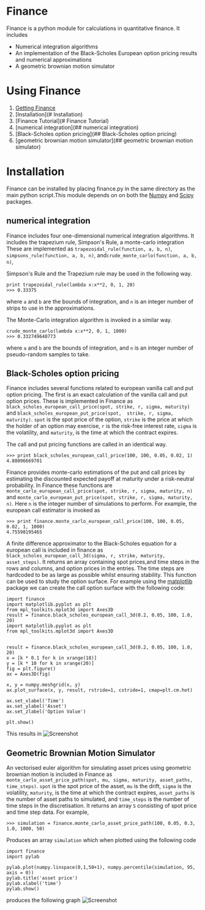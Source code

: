 # Finance


Finance is a python module for calculations in quantitative finance. It includes
* Numerical integration algorithms
* An implementation of the Black-Scholes European option pricing results and numerical approximations
* A geometric brownian motion simulator

# Using Finance

1. [Getting Finance](https://github.com/joshuadebellis/finance)
2. [Installation](# Installation)
3. [Finance Tutorial](# Finance Tutorial)
  1. [numerical integration](## numerical integration)
  2. [Black-Scholes option pricing](## Black-Scholes option pricing)
  3. [geometric brownian motion simulator](## geometric brownian motion simulator) 

# Installation
Finance can be installed by placing finance.py in the same directory as the main python script.This module depends on
on both the [Numpy](http://www.numpy.org/) and [Scipy](http://www.scipy.org/) packages.

## numerical integration

Finance includes four one-dimensional numerical integration algorithms. It includes the trapezium rule, Simpson's Rule, a
monte-carlo integration These are implemented as `trapezoidal_rule(function, a, b, n)`, `simpsons_rule(function, a, b, n)`,
and`crude_monte_carlo(function, a, b, n)`, 

Simpson's Rule and the Trapezium rule may be used in the following way.
```
print trapezoidal_rule(lambda x:x**2, 0, 1, 20)
>>> 0.33375
```
where `a` and `b` are the bounds of integration, and `n` is an integer number of strips to use in the approximations.

The Monte-Carlo integration algorithm is invoked in a similar way.
```
crude_monte_carlo(lambda x:x**2, 0, 1, 1000)
>>> 0.332749640773
```

where `a` and `b` are the bounds of integration, and `n` is an integer number of pseudo-random samples to take.

## Black-Scholes option pricing

Finance includes several functions related to european vanilla call and put option pricing. The first is an exact 
calculation of the vanilla call and put option prices. These is implemented in Finance as 
`black_scholes_european_call_price(spot, strike, r, sigma, maturity)` and `black_scholes_european_put_price(spot, 
strike, r, sigma, maturity)`. `spot` is the spot price of the option, `strike` is the price at which the holder of an 
option may exercise, `r` is the risk-free interest rate, `sigma` is the volatility, and `maturity`, is the time at which
the contract expires.

The call and put pricing functions are called in an identical way.
```
>>> print black_scholes_european_call_price(100, 100, 0.05, 0.02, 1)
4.88096669701
```

Finance provides monte-carlo estimations of the put and call prices by estimating the discounted expected payoff at
maturity under a risk-neutral probability. In Finance these functions are `monte_carlo_european_call_price(spot, strike,
 r, sigma, maturity, n)` and `monte_carlo_european_put_price(spot, strike, r, sigma, maturity, n)`. Here `n` is the 
 integer number of simulations to perform. For example, the european call estimator is invoked as
```
>>> print finance.monte_carlo_european_call_price(100, 100, 0.05, 0.02, 1, 1000)
4.75598195465
```
A finite difference approximator to the Black-Scholes equation for a european call is included in finance as 
`black_scholes_european_call_3d(sigma, r, strike, maturity, asset_steps)`. It returns an array containing spot 
prices,and time steps in the rows and columns, and option prices in the entries. The time steps are hardcoded to be as 
large as possible whilst ensuring stability. This function can be used to study the option surface. For example using the 
[matplotlib](http://matplotlib.org/) package we can create the call option surface with the following code:
```
import finance
import matplotlib.pyplot as plt
from mpl_toolkits.mplot3d import Axes3D
result = finance.black_scholes_european_call_3d(0.2, 0.05, 100, 1.0, 20)
import matplotlib.pyplot as plt
from mpl_toolkits.mplot3d import Axes3D


result = finance.black_scholes_european_call_3d(0.2, 0.05, 100, 1.0, 20)
x = [k * 0.1 for k in xrange(18)]
y = [k * 10 for k in xrange(20)]
fig = plt.figure()
ax = Axes3D(fig)

x, y = numpy.meshgrid(x, y)
ax.plot_surface(x, y, result, rstride=1, cstride=1, cmap=plt.cm.hot)

ax.set_xlabel('Time')
ax.set_ylabel('Asset')
ax.set_zlabel('Option Value')

plt.show()

```
This results in
![Screenshot](http://imgur.com/lZ3TJxj.png)




## Geometric Brownian Motion Simulator

An vectorised euler algorithm for simulating asset prices using geometric brownian motion is included in Finance as
 `monte_carlo_asset_price_path(spot, mu, sigma, maturity, asset_paths, time_steps)`. `spot` is the spot price of the asset,
  `mu` is the drift, `sigma` is the volatility, `maturity`, is the time at which the contract expires, `asset_paths` 
  is the number of asset paths to simulated, and `time_steps` is the number of time steps in the discretisation. 
  It returns an array `S` consisting of spot price and time step data. For example,

```>>> simulation = finance.monte_carlo_asset_price_path(100, 0.05, 0.3, 1.0, 1000, 50)```

Produces an array `simulation` which when plotted using the following code
```
import finance
import pylab

pylab.plot(numpy.linspace(0,1,50+1), numpy.percentile(simulation, 95, axis = 0))
pylab.title('asset price')
pylab.xlabel('time')
pylab.show()

```
produces the following graph
![Screenshot](http://imgur.com/IegmzUc.png)



